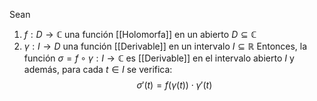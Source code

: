 Sean 
1) $f : D \to \mathbb{C}$ una función [[Holomorfa]] en un abierto $D \subseteq \mathbb{C}$
2) $\gamma : I \to D$ una función [[Derivable]] en un intervalo $I \subseteq \mathbb{R}$
Entonces, la función $\sigma = f \circ \gamma : I \to \mathbb{C}$ es [[Derivable]] en el intervalo abierto $I$ y además, para cada $t \in I$ se verifica: $$ \sigma'(t) = f(\gamma(t)) \cdot \gamma'(t) $$
